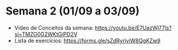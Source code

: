 <h1>Semana 2 (01/09 a 03/09)</h1>

- Video de Conceitos da semana: https://youtu.be/E7UazWj77ls?si=TMZG0G2WKtGiPD2V
- Lista de exercícios: https://forms.gle/sZdRyriviW8QgKZw9